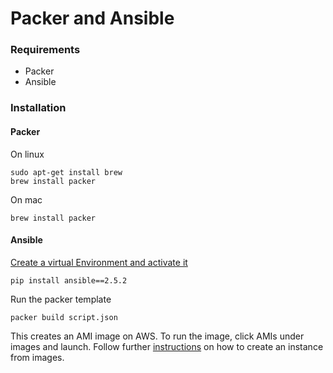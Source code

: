 # Packer and Ansible

### Requirements
- Packer 
- Ansible

### Installation

#### Packer

On linux
```
sudo apt-get install brew
brew install packer
```
On mac
```
brew install packer
```

#### Ansible

[Create a virtual Environment and activate it](https://gist.github.com/Geoyi/d9fab4f609e9f75941946be45000632b)
```
pip install ansible==2.5.2
```

Run the packer template

```
packer build script.json
```

This creates an AMI image on AWS. To run the image, click AMIs under images and launch. Follow further [instructions](https://medium.com/@phil.kwesiga/configuration-and-change-management-1612fc2f8c39) on how to create an instance from images.
